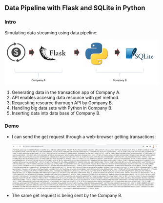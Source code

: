 <h2>Data Pipeline with Flask and SQLite in Python</h2>
<h3>Intro</h3>
<p>Simulating data streaming using data pipeline:</p>
<img src="images/pipeline.JPG">
<ol>
  <li>Generating data in the transaction app of Company A.</li>
  <li>API enables accesing data resource with get method.</li>
  <li>Requesting resource thorough API by Company B.</li>
  <li>Handling big data sets with Python in Company B.</li>
  <li>Inserting data into data base of Company B.</li>
</ol>
<h3>Demo</h3>
<ul>
  <li>I can send the get request through a web-browser getting transactions:</li>
  <br>
  <img src="images/transactions.JPG">
  <li>The same get request is being sent by the Company B.</li>
</ul>
